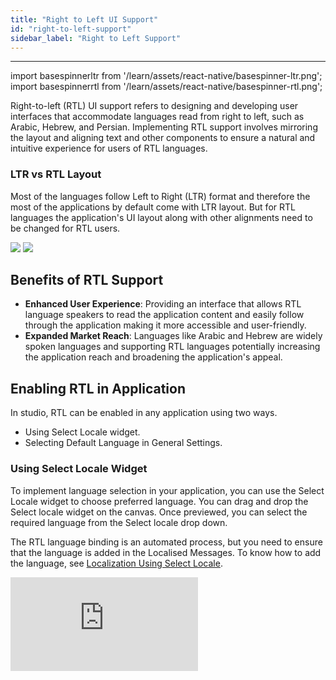 ```yaml
---
title: "Right to Left UI Support"
id: "right-to-left-support"
sidebar_label: "Right to Left Support"
---
```


---

import basespinnerltr from '/learn/assets/react-native/basespinner-ltr.png';
import basespinnerrtl from '/learn/assets/react-native/basespinner-rtl.png';

Right-to-left (RTL) UI support refers to designing and developing user interfaces that accommodate languages read from right to left, such as Arabic, Hebrew, and Persian. Implementing RTL support involves mirroring the layout and aligning text and other components to ensure a natural and intuitive experience for users of RTL languages.

### LTR vs RTL Layout

Most of the languages follow Left to Right (LTR) format and therefore the most of the applications by default come with LTR layout. But for RTL languages the application's UI layout along with other alignments need to be changed for RTL users. 

<div>
<img src={basespinnerltr} style={{width:300,marginRight:10}} />
<img src={basespinnerrtl} style={{width:300}} />
</div>


## Benefits of RTL Support

- **Enhanced User Experience**: Providing an interface that allows RTL language speakers to read the application content and easily follow through the application making it more accessible and user-friendly.  
- **Expanded Market Reach**: Languages like Arabic and Hebrew are widely spoken languages and supporting RTL languages potentially increasing the application reach and broadening the application's appeal.

## Enabling RTL in Application

In studio, RTL can be enabled in any application using two ways.

- Using Select Locale widget.
- Selecting Default Language in General Settings.

### Using Select Locale Widget

To implement language selection in your application, you can use the Select Locale widget to choose preferred language. You can drag and drop the Select locale widget on the canvas. Once previewed, you can select the required language from the Select locale drop down.

The RTL language binding is an automated process, but you need to ensure that the language is added in the Localised Messages. To know how to add the language, see [Localization Using Select Locale](/learn/app-development/widgets/form-widgets/select-locale-usage#step-1-app-messages).

<div style={{ position: "relative", paddingBottom: "56.25%" }}>
  <iframe
    style={{
      width: "100%",
      height: "100%",
      position: "absolute",
      left: 0,
      top: 0
    }}
    src="https://embed.app.guidde.com/playbooks/crowJbdS4QTZcdB43oSRww"
    title="RTL Support"
    frameBorder={0}
    referrerPolicy="unsafe-url"
    allowFullScreen="true"
    allow="clipboard-write"
    sandbox="allow-popups allow-popups-to-escape-sandbox allow-scripts allow-forms allow-same-origin allow-presentation"
  />
</div>

### Selecting Default Language in General Settings

You can set the default language in the application using the Default Language field in the General settings page.

:::note
The language selected at the widget level will get priority over the General settings. 
:::

To know the steps to add a default language, see [Setting Language and Date Format](/learn/how-tos/setting-language-date-format/).



